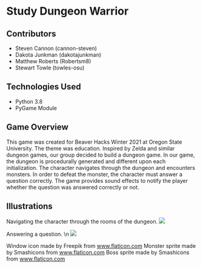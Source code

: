 # Study Dungeon Warrior

## Contributors
- Steven Cannon (cannon-steven)
- Dakota Junkman (dakotajunkman)
- Matthew Roberts (Robertsm8)
- Stewart Towle (towles-osu)

## Technologies Used
- Python 3.8
- PyGame Module

## Game Overview
This game was created for Beaver Hacks Winter 2021 at Oregon State University. The theme was education. Inspired by 
Zelda and similar dungeon games, our group decided to build a dungeon game. In our game, the dungeon is procedurally 
generated and different upon each initialization. The character navigates through the dungeon and encounters monsters. 
In order to defeat the monster, the character must answer a question correctly. The game provides sound effects to 
notify the player whether the question was answered correctly or not. 

## Illustrations
Navigating the character through the rooms of the dungeon.
![](./gifs/character-nav.gif)

Answering a question. \n
![](./gifs/answer-question.gif)



Window icon made by Freepik from www.flaticon.com
Monster sprite made by Smashicons from www.flaticon.com
Boss sprite made by Smashicons from www.flaticon.com

